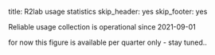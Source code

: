 title: R2lab usage statistics
skip_header: yes
skip_footer: yes
<!-- skip_title: yes -->
<!-- skip_menu: yes -->

Reliable usage collection is operational since 2021-09-01

for now this figure is available per quarter only - stay tuned..

<div id="vis"></div>

  <style>
    #vis.vega-embed {
      width: 100%;
      display: flex;
    }

    #vis.vega-embed details,
    #vis.vega-embed details summary {
      position: relative;
    }
  </style>
  <script type="text/javascript" src="https://cdn.jsdelivr.net/npm/vega@5"></script>
  <script type="text/javascript" src="https://cdn.jsdelivr.net/npm/vega-lite@5.20.1"></script>
  <script type="text/javascript" src="https://cdn.jsdelivr.net/npm/vega-embed@6"></script>

  <script>
    (function(vegaEmbed) {
      var spec = {"config": {"view": {"continuousWidth": 300, "continuousHeight": 300}}, "data": {"url": "/stats/quarter/"}, "mark": {"type": "bar"}, "encoding": {"color": {"field": "family", "type": "nominal"}, "tooltip": [{"field": "family", "type": "nominal"}, {"field": "name", "type": "nominal"}], "x": {"field": "period", "type": "nominal"}, "y": {"aggregate": "sum", "field": "duration", "title": "Duration (hours)", "type": "quantitative"}}, "height": 800, "params": [{"name": "param_2", "select": {"type": "interval", "encodings": ["x", "y"]}, "bind": "scales"}], "width": "container", "$schema": "https://vega.github.io/schema/vega-lite/v5.20.1.json"};
      var embedOpt = {"mode": "vega-lite"};

      function showError(el, error){
          el.innerHTML = ('<div style="color:red;">'
                          + '<p>JavaScript Error: ' + error.message + '</p>'
                          + "<p>This usually means there's a typo in your chart specification. "
                          + "See the javascript console for the full traceback.</p>"
                          + '</div>');
          throw error;
      }
      const el = document.getElementById('vis');
      vegaEmbed("#vis", spec, embedOpt)
        .catch(error => showError(el, error));
    })(vegaEmbed);

  </script>
